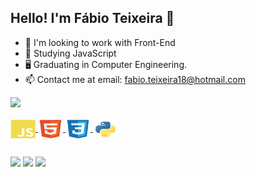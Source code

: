 ## Hello! I'm Fábio Teixeira 👋

- 🔭 I'm looking to work with Front-End
- 🌱 Studying JavaScript
- 🖥️ Graduating in Computer Engineering.
- 📫 Contact me at email: fabio.teixeira18@hotmail.com

 <div>
  <a href="https://github.com/FaaF-Eng">
  <img height="180em" src="https://github-readme-stats.vercel.app/api?username=FaaF-Eng&show_icons=true&theme=dark&include_all_commits=true&count_private=true"/>

</div>

<div style="display: inline_block"><br>
  <img align="center" alt="FaaF-Js" height="30" width="40" src="https://raw.githubusercontent.com/devicons/devicon/master/icons/javascript/javascript-plain.svg">
  <img align="center" alt="FaaF-HTML" height="30" width="40" src="https://raw.githubusercontent.com/devicons/devicon/master/icons/html5/html5-original.svg">
  <img align="center" alt="FaaF-CSS" height="30" width="40" src="https://raw.githubusercontent.com/devicons/devicon/master/icons/css3/css3-original.svg">
  <img align="center" alt="FaaF-Python" height="30" width="40" src="https://raw.githubusercontent.com/devicons/devicon/master/icons/python/python-original.svg">
</div>

##

<div>
  <a href="https://www.instagram.com/fa6io_oficial/" target="_blank"><img src="https://img.shields.io/badge/-Instagram-%23E4405F?style=for-the-badge&logo=instagram&logoColor=white" target="_blank"></a>
  <a href = "mailto:fabio.teixeira18@hotmail.com"><img src="https://img.shields.io/badge/-Gmail-%23333?style=for-the-badge&logo=gmail&logoColor=white" target="_blank"></a>
  <a href="https://www.linkedin.com/in/fábio-teixeira-479919238/" target="_blank"><img src="https://img.shields.io/badge/-LinkedIn-%230077B5?style=for-the-badge&logo=linkedin&logoColor=white" target="_blank"></a> 
</div>


